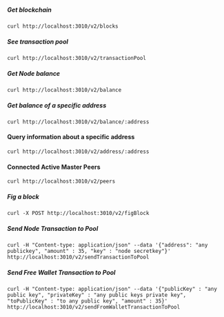 ##### Get blockchain

```
curl http://localhost:3010/v2/blocks
```

##### See transaction pool

```
curl http://localhost:3010/v2/transactionPool
```

##### Get Node balance

```
curl http://localhost:3010/v2/balance
```

##### Get balance of a specific address

```
curl http://localhost:3010/v2/balance/:address
```

#### Query information about a specific address

```
curl http://localhost:3010/v2/address/:address
```

#### Connected Active Master Peers

```
curl http://localhost:3010/v2/peers
```

##### Fig a block

```
curl -X POST http://localhost:3010/v2/figBlock
```

##### Send Node Transaction to Pool

```
curl -H "Content-type: application/json" --data '{"address": "any publickey", "amount" : 35, "key" : "node secretkey"}' http://localhost:3010/v2/sendTransactionToPool
```

##### Send Free Wallet Transaction to Pool

```
curl -H "Content-type: application/json" --data '{"publicKey" : "any public key", "privateKey" : "any public keys private key", "toPublicKey" : "to any public key", "amount" : 35}' http://localhost:3010/v2/sendFromWalletTransactionToPool
```
